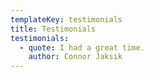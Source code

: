 ```yaml
---
templateKey: testimonials
title: Testimonials
testimonials:
  - quote: I had a great time.
    author: Connor Jaksik
---
```


